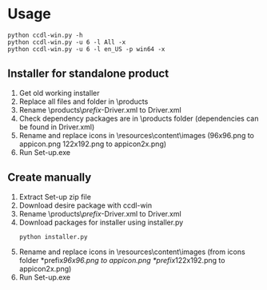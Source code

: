 # Usage

```
python ccdl-win.py -h
python ccdl-win.py -u 6 -l All -x
python ccdl-win.py -u 6 -l en_US -p win64 -x
```

## Installer for standalone product

1. Get old working installer
2. Replace all files and folder in \products
3. Rename \products\\*prefix*-Driver.xml to Driver.xml
4. Check dependency packages are in \products folder (dependencies can be found in Driver.xml)
5. Rename and replace icons in \resources\content\images (96x96.png to appicon.png 122x192.png to appicon2x.png)
6. Run Set-up.exe

## Create manually
1. Extract Set-up zip file
2. Download desire package with ccdl-win
3. Rename \products\\*prefix*-Driver.xml to Driver.xml
4. Download packages for installer using installer.py
   ```
   python installer.py
   ```
5. Rename and replace icons in \resources\content\images (from icons folder \*prefix*96x96.png to appicon.png \*prefix*122x192.png to appicon2x.png)
6. Run Set-up.exe
